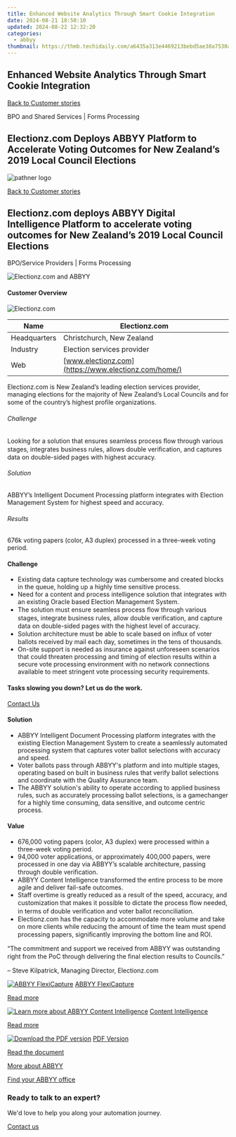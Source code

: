 ```yaml
---
title: Enhanced Website Analytics Through Smart Cookie Integration
date: 2024-08-21 18:50:10
updated: 2024-08-22 12:32:20
categories:
  - abbyy
thumbnail: https://thmb.techidaily.com/a6435a313e4469213bebd5ae38a7530a7b0364be00feda91bc9b60c48edb8ed3.jpg
---
```


## Enhanced Website Analytics Through Smart Cookie Integration

[Back to Customer stories](https://tools.techidaily.com/abbyy/products/)

BPO and Shared Services | Forms Processing

## Electionz.com Deploys ABBYY Platform to Accelerate Voting Outcomes for New Zealand’s 2019 Local Council Elections

![pathner logo](https://content.abbyy.com/-/media/project/abbyy/abbyy/logos-white/en/125528.png?h=40&iar=0&w=120)

[Back to Customer stories](https://tools.techidaily.com/abbyy/products/)

## Electionz.com deploys ABBYY Digital Intelligence Platform to accelerate voting outcomes for New Zealand’s 2019 Local Council Elections

BPO/Service Providers | Forms Processing 

![Electionz.com and ABBYY](https://static1.abbyy.com/abbyycommedia/29322/09-electionz-cover-556x303.jpg) 

#### Customer Overview

![Electionz.com](https://static4.abbyy.com/abbyycommedia/29321/electionz-logo-210x47.jpg) 

| Name         | Electionz.com                                        |
| ------------ | ---------------------------------------------------- |
| Headquarters | Christchurch, New Zealand                            |
| Industry     | Election services provider                           |
| Web          | [www.electionz.com](https://www.electionz.com/home/) |

Electionz.com is New Zealand’s leading election services provider, managing elections for the majority of New Zealand’s Local Councils and for some of the country’s highest proﬁle organizations.

###### Challenge

Looking for a solution that ensures seamless process ﬂow through various stages, integrates business rules, allows double veriﬁcation, and captures data on double-sided pages with highest accuracy.

###### Solution

ABBYY’s Intelligent Document Processing platform integrates with Election Management System for highest speed and accuracy.

###### Results

676k voting papers (color, A3 duplex) processed in a three-week voting period.

#### Challenge

* Existing data capture technology was cumbersome and created blocks in the queue, holding up a highly time sensitive process.
* Need for a content and process intelligence solution that integrates with an existing Oracle based Election Management System.
* The solution must ensure seamless process ﬂow through various stages, integrate business rules, allow double veriﬁcation, and capture data on double-sided pages with the highest level of accuracy.
* Solution architecture must be able to scale based on inﬂux of voter ballots received by mail each day, sometimes in the tens of thousands.
* On-site support is needed as insurance against unforeseen scenarios that could threaten processing and timing of election results within a secure vote processing environment with no network connections available to meet stringent vote processing security requirements.

#### Tasks slowing you down? Let us do the work.  

[Contact Us](https://tools.techidaily.com/abbyy/products/) 

#### Solution

* ABBYY Intelligent Document Processing platform integrates with the existing Election Management System to create a seamlessly automated processing system that captures voter ballot selections with accuracy and speed.
* Voter ballots pass through ABBYY's platform and into multiple stages, operating based on built in business rules that verify ballot selections and coordinate with the Quality Assurance team.
* The ABBYY solution's ability to operate according to applied business rules, such as accurately processing ballot selections, is a gamechanger for a highly time consuming, data sensitive, and outcome centric process.

#### Value

* 676,000 voting papers (color, A3 duplex) were processed within a three-week voting period.
* 94,000 voter applications, or approximately 400,000 papers, were processed in one day via ABBYY’s scalable architecture, passing through double veriﬁcation.
* ABBYY Content Intelligence transformed the entire process to be more agile and deliver fail-safe outcomes.
* Staff overtime is greatly reduced as a result of the speed, accuracy, and customization that makes it possible to dictate the process ﬂow needed, in terms of double veriﬁcation and voter ballot reconciliation.
* Electionz.com has the capacity to accommodate more volume and take on more clients while reducing the amount of time the team must spend processing papers, signiﬁcantly improving the bottom line and ROI.

 “The commitment and support we received from ABBYY was outstanding right from the PoC through delivering the ﬁnal election results to Councils.”

 – Steve Kilpatrick, Managing Director, Electionz.com

[![ABBYY FlexiCapture](https://static2.abbyy.com/abbyycommedia/21380/4-flexicapture.jpg)](https://tools.techidaily.com/abbyy/products/) [ABBYY FlexiCapture](https://tools.techidaily.com/abbyy/products/) 

[Read more](https://tools.techidaily.com/abbyy/products/) 

[![Learn more about ABBYY Content Intelligence](https://static2.abbyy.com/abbyycommedia/24337/mailroom_automation_360x162.jpg)](https://tools.techidaily.com/abbyy/products/) [Content Intelligence](https://tools.techidaily.com/abbyy/products/) 

[Read more](https://tools.techidaily.com/abbyy/products/) 

[![Download the PDF version](https://static2.abbyy.com/abbyycommedia/29324/09c-electionz-cover-360x162.jpg)](https://static1.abbyy.com/abbyycommedia/29280/electionz-customer-story-en-12805.pdf "PDF Version") [PDF Version](https://static1.abbyy.com/abbyycommedia/29280/electionz-customer-story-en-12805.pdf "PDF Version") 

[Read the document](https://static1.abbyy.com/abbyycommedia/29280/electionz-customer-story-en-12805.pdf "PDF Version") 

[More about ABBYY](https://tools.techidaily.com/abbyy/products/) 

[Find your ABBYY office](https://tools.techidaily.com/abbyy/products/) 

### Ready to talk to an expert?

We'd love to help you along your automation journey.

[Contact us](https://tools.techidaily.com/abbyy/products/)

<ins class="adsbygoogle"
     style="display:block"
     data-ad-format="autorelaxed"
     data-ad-client="ca-pub-7571918770474297"
     data-ad-slot="1223367746"></ins>



<ins class="adsbygoogle"
     style="display:block"
     data-ad-client="ca-pub-7571918770474297"
     data-ad-slot="8358498916"
     data-ad-format="auto"
     data-full-width-responsive="true"></ins>
